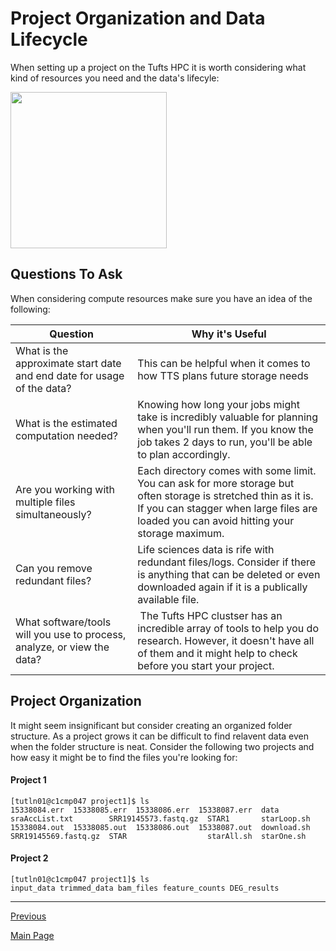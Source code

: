 # Project Organization and Data Lifecycle

When setting up a project on the Tufts HPC it is worth considering what kind of resources you need and the data's lifecyle:

<img src="../images/datalifecycle.png" height=250px/>

## Questions To Ask

When considering compute resources make sure you have an idea of the following:

|Question| Why it's Useful|
|-|-|
|What is the approximate start date and end date for usage of the data?|This can be helpful when it comes to how TTS plans future storage needs|
|What is the estimated computation needed?|Knowing how long your jobs might take is incredibly valuable for planning when you'll run them. If you know the job takes 2 days to run, you'll be able to plan accordingly.|
|Are you working with multiple files simultaneously?|Each directory comes with some limit. You can ask for more storage but often storage is stretched thin as it is. If you can stagger when large files are loaded you can avoid hitting your storage maximum.|
|Can you remove redundant files?|Life sciences data is rife with redundant files/logs. Consider if there is anything that can be deleted or even downloaded again if it is a publically available file.|
|What software/tools will you use to process, analyze, or view the data?| The Tufts HPC clustser has an incredible array of tools to help you do research. However, it doesn't have all of them and it might help to check before you start your project.|


## Project Organization

It might seem insignificant but consider creating an organized folder structure. As a project grows it can be difficult to find relavent data  even when the folder structure is neat. Consider the following two projects and how easy it might be to find the files you're looking for:

#### Project 1
```
[tutln01@c1cmp047 project1]$ ls
15338084.err  15338085.err  15338086.err  15338087.err  data         sraAccList.txt        SRR19145573.fastq.gz  STAR1       starLoop.sh
15338084.out  15338085.out  15338086.out  15338087.out  download.sh  SRR19145569.fastq.gz  STAR                  starAll.sh  starOne.sh
```
#### Project 2
```
[tutln01@c1cmp047 project1]$ ls
input_data trimmed_data bam_files feature_counts DEG_results
```

________________________________________________________________________________________________________________________________________________________

[Previous](./introHPC5.md)

[Main Page](./introHPC0.md)


